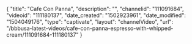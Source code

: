 {
    "title": "Cafe Con Panna",
    "description": "",
    "channelid": "111091684",
    "videoid": "111180137",
    "date_created": "1502923961",
    "date_modified": "1504049176",
    "type": "captivate",
    "layout": "channelVideo",
    "url": "\/bbbusa-latest-videos\/cafe-con-panna-espresso-with-whipped-cream\/111091684-111180137"
}